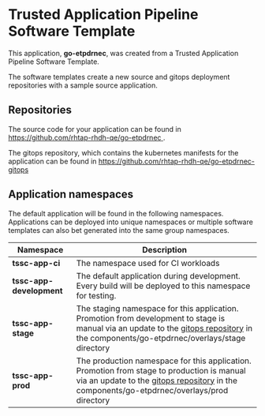 # Trusted Application Pipeline Software Template

This application, **go-etpdrnec**, was created from a Trusted Application Pipeline Software Template.

The software templates create a new source and gitops deployment repositories with a sample source application. 

## Repositories

The source code for your application can be found in [https://github.com/rhtap-rhdh-qe/go-etpdrnec ](https://github.com/rhtap-rhdh-qe/go-etpdrnec ).
 
The gitops repository, which contains the kubernetes manifests for the application can be found in 
[https://github.com/rhtap-rhdh-qe/go-etpdrnec-gitops ](https://github.com/rhtap-rhdh-qe/go-etpdrnec-gitops ) 

## Application namespaces 

The default application will be found in the following namespaces. Applications can be deployed into unique namespaces or multiple software templates can also bet generated into the same group namespaces.  

|  Namespace   |  Description   |  
| -------- | -------- |
| **tssc-app-ci** | The namespace used for CI workloads |
| **tssc-app-development** | The default application during development. Every build will be deployed to this namespace for testing. |
| **tssc-app-stage** | The staging namespace for this application. Promotion from development to stage is manual via an update to the [gitops repository](https://github.com/rhtap-rhdh-qe/go-etpdrnec-gitops ) in the components/go-etpdrnec/overlays/stage directory |
| **tssc-app-prod** | The production namespace for this application. Promotion from stage to production is manual via an update to the [gitops repository](https://github.com/rhtap-rhdh-qe/go-etpdrnec-gitops ) in the components/go-etpdrnec/overlays/prod directory |